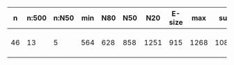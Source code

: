 n    |n:500  |n:N50  |min  |N80  |N50  |N20   |E-size  |max   |sum    |name
---  |---    |---    |---  |---  |---  |---   |---     |---   |---    |---
46   |13     |5      |564  |628  |858  |1251  |915     |1268  |10894  |output-79-unitigs.fa
